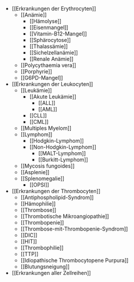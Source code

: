 - [[Erkrankungen der Erythrocyten]]
	- [[Anämie]]
		- [[Hämolyse]]
		- [[Eisenmangel]]
		- [[Vitamin-B12-Mangel]]
		- [[Sphärocytose]]
		- [[Thalassämie]]
		- [[Sichelzellanämie]]
		- [[Renale Anämie]]
	- [[Polycythaemia vera]]
	- [[Porphyrie]]
	- [[G6PD-Mangel]]
- [[Erkrankungen der Leukocyten]]
	- [[Leukämie]]
		- [[Akute Leukämie]]
			- [[ALL]]
			- [[AML]]
		- [[CLL]]
		- [[CML]]
	- [[Multiples Myelom]]
	- [[Lymphom]]
		- [[Hodgkin-Lymphom]]
		- [[Non-Hodgkin-Lymphom]]
			- [[MALT-Lymphom]]
			- [[Burkitt-Lymphom]]
	- [[Mycosis fungoides]]
	- [[Asplenie]]
	- [[Splenomegalie]]
		- [[OPSI]]
- [[Erkrankungen der Thrombocyten]]
	- [[Antiphospholipid-Syndrom]]
	- [[Hämophilie]]
	- [[Thrombose]]
	- [[Thrombotische Mikroangiopathie]]
	- [[Thrombopenie]]
	- [[Thrombose-mit-Thrombopenie-Syndrom]]
	- [[DIC]]
	- [[HIT]]
	- [[Thrombophilie]]
	- [[TTP]]
	- [[Idiopathische Thrombocytopene Purpura]]
	- [[Blutungsneigung]]
- [[Erkrankungen aller Zellreihen]]